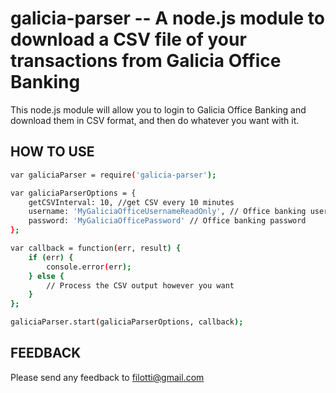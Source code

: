 galicia-parser -- A node.js module to download a CSV file of your transactions from Galicia Office Banking
=================================================================================================================================================

This node.js module will allow you to login to Galicia Office Banking and download them in CSV format, and then do whatever you want with it.

## HOW TO USE

```sh
var galiciaParser = require('galicia-parser');

var galiciaParserOptions = {
    getCSVInterval: 10, //get CSV every 10 minutes
    username: 'MyGaliciaOfficeUsernameReadOnly', // Office banking username
    password: 'MyGaliciaOfficePassword' // Office banking password
};

var callback = function(err, result) {
    if (err) {
        console.error(err);
    } else {
        // Process the CSV output however you want
    }
};

galiciaParser.start(galiciaParserOptions, callback);
```

## FEEDBACK

Please send any feedback to filotti@gmail.com